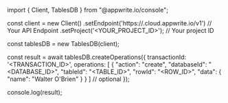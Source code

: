 import { Client, TablesDB } from "@appwrite.io/console";

const client = new Client()
    .setEndpoint('https://<REGION>.cloud.appwrite.io/v1') // Your API Endpoint
    .setProject('<YOUR_PROJECT_ID>'); // Your project ID

const tablesDB = new TablesDB(client);

const result = await tablesDB.createOperations({
    transactionId: '<TRANSACTION_ID>',
    operations: [
	    {
	        "action": "create",
	        "databaseId": "<DATABASE_ID>",
	        "tableId": "<TABLE_ID>",
	        "rowId": "<ROW_ID>",
	        "data": {
	            "name": "Walter O'Brien"
	        }
	    }
	] // optional
});

console.log(result);
